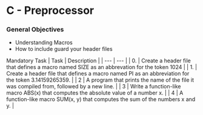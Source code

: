 # C - Preprocessor

### General Objectives
-	Understanding Macros
-	How to include guard your header files

Mandatory Task
| Task | Description |
| --- | --- |
| 0. | Create a header file that defines a macro named SIZE as an abbrevation for the token 1024 |
| 1. | Create a header file that defines a macro named PI as an abbreviation for the token 3.14159265359. |
| 2 | A program that prints the name of the file it was compiled from, followed by a new line. |
| 3 | Write a function-like macro ABS(x) that computes the absolute value of a number x. |
| 4 | A function-like macro SUM(x, y) that computes the sum of the numbers x and y. |
